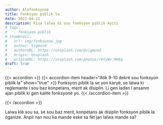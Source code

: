 ```yaml
---
author: Alofonksyonè
title: Fonksyon piblik la
date: 2022-04-21
description: Kisa lalwa di sou fonksyon piblik Ayiti
# tags:
#   - fonksyon piblik
# thumbnail:
#   url: img/fonksyone.jpg
#   author: Sigmund
#   authorURL: https://unsplash.com/@sigmund
#   origin: Unsplash
#   originURL: https://unsplash.com/photos/r6tyWx_Mm9g
draft: true
---
```


{{< accordion >}}
  {{< accordion-item header="Atik 9-10 dekrè sou fonksyon piblik la" show="true" >}}
  Fonksyon piblik la se yon karyè, se lalwa ki reglemante l sou baz konpetans, merit ak disiplin. Li gen ladan l ansanm ajan piblik ki gen kalite fonksyonè yo.
  {{< /accordion-item >}}
  <!-- {{< accordion-item header="Accordion Item #3" >}}
    This is the third item's accordion body.
  {{< /accordion-item >}} -->
{{< /accordion >}}

Lalwa klè sou sa, se sou baz merit, konpetans ak disiplin fonksyon piblik la òganize. Anpil nan nou ka mande eske sa fèt jan lalwa mande sa?